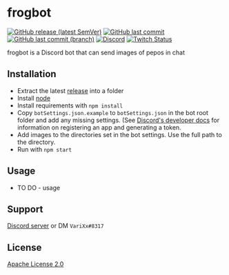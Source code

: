 #  frogbot
[![GitHub release (latest SemVer)](https://img.shields.io/github/v/release/varixx/frogbot?sort=semver)](https://github.com/VariXx/frogbot/releases) [![GitHub last commit](https://img.shields.io/github/last-commit/varixx/frogbot)](https://github.com/VariXx/frogbot/commits/master) [![GitHub last commit (branch)](https://img.shields.io/github/last-commit/varixx/frogbot/dev?label=last%20commit%20%28dev%29)](https://github.com/VariXx/frogbot/commits/dev) [![Discord](https://img.shields.io/discord/90687557523771392?color=000000&label=%20&logo=discord)](https://discord.gg/QNppY7T) [![Twitch Status](https://img.shields.io/twitch/status/varixx?label=%20&logo=twitch)](https://twitch.tv/VariXx) 

<!-- <img src="https://acceptdefaults.com/varibot-twitch-js/varibot.png" align="right" /> -->

frogbot is a Discord bot that can send images of pepos in chat

## Installation
- Extract the latest [release](https://github.com/VariXx/frogbot/releases) into a folder
- Install [node](https://nodejs.org/en/)
- Install requirements with `npm install`
- Copy `botSettings.json.example` to `botSettings.json` in the bot root folder and add any missing settings. (See [Discord's developer docs](https://discord.com/developers/docs/topics/oauth2) for information on registering an app and generating a token. 
- Add images to the directories set in the bot settings. Use the full path to the directory. 
- Run with `npm start` 

## Usage
- TO DO - usage

## Support
[Discord server](https://discord.gg/BGjwreU75R) or DM `VariXx#8317`

## License
[Apache License 2.0](https://choosealicense.com/licenses/apache-2.0/)

